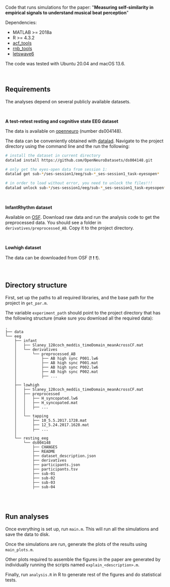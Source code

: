 Code that runs simulations for the paper: 
"**Measuring self-similarity in empirical signals to understand musical beat perception**"

Dependencies: 
* MATLAB >= 2018a
* R >= 4.3.2
* [acf_tools](https://github.com/TomasLenc/acf_tools)
* [rnb_tools](https://github.com/TomasLenc/rnb_tools)
* [letswave6](https://github.com/NOCIONS/letswave6)

The code was tested with Ubuntu 20.04 and macOS 13.6. 



<br> 

## Requirements


The analyses depend on several publicly available datasets. 


<br> 

**A test-retest resting and cognitive state EEG dataset**

The data is available on [openneuro](https://openneuro.org/datasets/ds004148) (number ds004148).  

The data can be conveniently obtained with [datalad](https://www.datalad.org/). Navigate to the project directory using the command line and the run the following: 

```bash
# install the dataset in current directory
datalad install https://github.com/OpenNeuroDatasets/ds004148.git

# only get the eyes-open data from session 1: 
datalad get sub-*/ses-session1/eeg/sub-*_ses-session1_task-eyesopen*

# in order to load without error, you need to unlock the files!!!
datalad unlock sub-*/ses-session1/eeg/sub-*_ses-session1_task-eyesopen*
```


<br> 

**InfantRhythm dataset** 

Available on [OSF](https://osf.io/9wf5u). Download raw data and run the analysis code to get the preprocessed data. You should see a folder in `derivatives/preprocessed_AB`. Copy it to the project directory. 



<br> 

**Lowhigh dataset**

The data can be downloaded from OSF (:exclamation: :exclamation: :exclamation:). 




<br> 

## Directory structure 

First, set up the paths to all required libraries, and the base path for the project in `get_par.m`. 

The variable `experiment_path` should point to the project directory that has the following structure (make sure you download all the required data):  


```
.
├── data
└── eeg
    ├── infant
    │   ├── Slaney_128coch_meddis_timeDomain_meanAcrossCF.mat
    │   └── derivatives
    │       └── preprocessed_AB
    │           ├── AB high sync P001.lw6
    │           ├── AB high sync P001.mat
    │           ├── AB high sync P002.lw6
    │           ├── AB high sync P002.mat
    │           ├── ...
    │           
    ├── lowhigh
    │   ├── Slaney_128coch_meddis_timeDomain_meanAcrossCF.mat
    │   ├── preprocessed
    │   │   ├── H_syncopated.lw6
    │   │   ├── H_syncopated.mat
    │   │   ├── ...
    │   │   
    │   └── tapping
    │       ├── 10_5.5.2017.1728.mat
    │       ├── 12_5.24.2017.1628.mat
    │       ├── ...
    │       
    └── resting_eeg
        └── ds004148
            ├── CHANGES
            ├── README
            ├── dataset_description.json
            ├── derivatives
            ├── participants.json
            ├── participants.tsv
            ├── sub-01
            ├── sub-02
            ├── sub-03
            ├── sub-04
     
```

<br> 

## Run analyses


Once everything is set up, run `main.m`. This will run all the simulations and save the data to disk. 

Once the simulations are run, generate the plots of the results using `main_plots.m`. 

Other plots required to assemble the figures in the paper are generated by individually running the scripts named `explain_<description>.m`. 

Finally, run `analysis.R` in R to generate rest of the figures and do statistical tests. 





